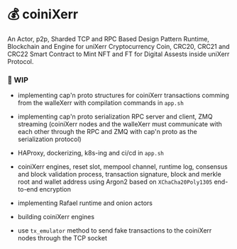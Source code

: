 


# 💰 coiniXerr

An Actor, p2p, Sharded TCP and RPC Based Design Pattern Runtime, Blockchain and Engine for uniXerr Cryptocurrency Coin, CRC20, CRC21 and CRC22 Smart Contract to Mint NFT and FT for Digital Assests inside uniXerr Protocol.

### 📌 WIP 

* implementing cap'n proto structures for coiniXerr transactions comming from the walleXerr with compilation commands in `app.sh` 

* implementing cap'n proto serialization RPC server and client, ZMQ streaming (coiniXerr nodes and the walleXerr must communicate with each other through the RPC and ZMQ with cap'n proto as the serialization protocol)

* HAProxy, dockerizing, k8s-ing and ci/cd in `app.sh`

* coiniXerr engines, reset slot, mempool channel, runtime log, consensus and block validation process, transaction signature, block and merkle root and wallet address using Argon2 based on `XChaCha20Poly1305` end-to-end encryption

* implementing Rafael runtime and onion actors

* building coiniXerr engines

* use `tx_emulator` method to send fake transactions to the coiniXerr nodes through the TCP socket
